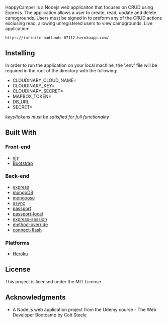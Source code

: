 
HappyCamper is a Nodejs web applicaiton that focuses on CRUD using Express. The application allows a user to create, read, update and delete campgrounds. Users must be signed in to preform any of the CRUD actions exclusing read, allowing unregistered users to view campgrounds.
Live application:
```
https://infinite-badlands-07112.herokuapp.com/
```

## Installing
In order to run the application on your local machine, the '.env' file will be required in the root of the directory with the following:
<ul>
  <li>CLOUDINARY_CLOUD_NAME=</li>
  <li>CLOUDINARY_KEY=</li>
  <li>CLOUDINARY_SECRET=</li>
  <li>MAPBOX_TOKEN=</li>
  <li>DB_URL</li>
  <li>SECRET=</li>
</ul>
<i>keys/tokens must be satisfied for full functionality</i>

## Built With

<h3>Front-end</h3>
<ul>
<li><a href="http://ejs.co/" rel="nofollow">ejs</a></li>
<li><a href="https://getbootstrap.com/docs/3.3/" rel="nofollow">Bootstrap</a></li>
</ul>
<h3>Back-end</h3>
<ul>
<li><a href="https://expressjs.com/" rel="nofollow">express</a></li>
<li><a href="https://www.mongodb.com/" rel="nofollow">mongoDB</a></li>
<li><a href="http://mongoosejs.com/" rel="nofollow">mongoose</a></li>
<li><a href="http://caolan.github.io/async/" rel="nofollow">async</a></li>
<li><a href="http://www.passportjs.org/" rel="nofollow">passport</a></li>
<li><a href="https://github.com/jaredhanson/passport-local#passport-local">passport-local</a></li>
<li><a href="https://github.com/expressjs/session#express-session">express-session</a></li>
<li><a href="https://github.com/expressjs/method-override#method-override">method-override</a></li>
<li><a href="https://github.com/jaredhanson/connect-flash#connect-flash">connect-flash</a></li>
</ul>
<h3>Platforms</h3>
<ul>
  <li><a href="https://www.heroku.com/" rel="nofollow">Heroku</a></li>
</ul>


## License

This project is licensed under the MIT License

## Acknowledgments

* A Node.js web application project from the Udemy course - The Web Developer Bootcamp by Colt Steele
